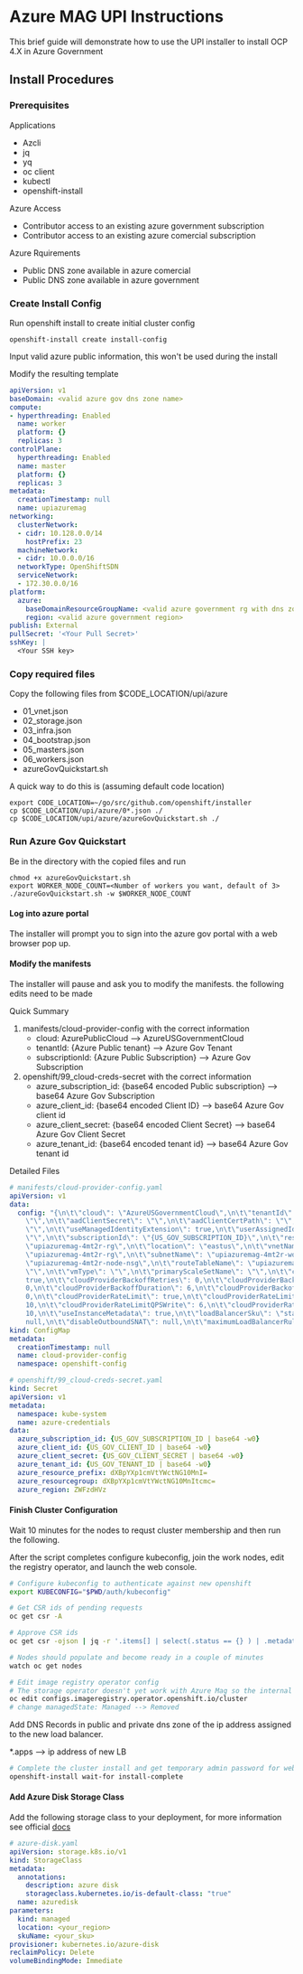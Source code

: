 # Azure MAG UPI Instructions

This brief guide will demonstrate how to use the UPI installer to install OCP 4.X in Azure Government

## Install Procedures

### Prerequisites

Applications
- Azcli
- jq
- yq
- oc client
- kubectl
- openshift-install

Azure Access
- Contributor access to an existing azure government subscription
- Contributor access to an existing azure comercial subscription

Azure Rquirements
- Public DNS zone available in azure comercial
- Public DNS zone available in azure government

### Create Install Config

Run openshift install to create initial cluster config
```shell
openshift-install create install-config
```
Input valid azure public information, this won't be used during the install

Modify the resulting template
```yaml
apiVersion: v1
baseDomain: <valid azure gov dns zone name>
compute:
- hyperthreading: Enabled
  name: worker
  platform: {}
  replicas: 3
controlPlane:
  hyperthreading: Enabled
  name: master
  platform: {}
  replicas: 3
metadata:
  creationTimestamp: null
  name: upiazuremag
networking:
  clusterNetwork:
  - cidr: 10.128.0.0/14
    hostPrefix: 23
  machineNetwork:
  - cidr: 10.0.0.0/16
  networkType: OpenShiftSDN
  serviceNetwork:
  - 172.30.0.0/16
platform:
  azure:
    baseDomainResourceGroupName: <valid azure government rg with dns zone>
    region: <valid azure government region>
publish: External
pullSecret: '<Your Pull Secret>'
sshKey: |
  <Your SSH key>
```

### Copy required files

Copy the following files from $CODE_LOCATION/upi/azure

- 01_vnet.json
- 02_storage.json
- 03_infra.json
- 04_bootstrap.json
- 05_masters.json
- 06_workers.json
- azureGovQuickstart.sh

A quick way to do this is (assuming default code location)
```shell
export CODE_LOCATION=~/go/src/github.com/openshift/installer
cp $CODE_LOCATION/upi/azure/0*.json ./
cp $CODE_LOCATION/upi/azure/azureGovQuickstart.sh ./
```

### Run Azure Gov Quickstart

Be in the directory with the copied files and run
```shell
chmod +x azureGovQuickstart.sh
export WORKER_NODE_COUNT=<Number of workers you want, default of 3>
./azureGovQuickstart.sh -w $WORKER_NODE_COUNT
```

#### Log into azure portal
The installer will prompt you to sign into the azure gov portal with a web browser pop up.

#### Modify the manifests
The installer will pause and ask you to modify the manifests. the following edits need to be made

Quick Summary

1. manifests/cloud-provider-config with the correct information
    - cloud: AzurePublicCloud --> AzureUSGovernmentCloud
    - tenantId: {Azure Public tenant} --> Azure Gov Tenant
    - subscriptionId: {Azure Public Subscription} --> Azure Gov Subscription
2. openshift/99_cloud-creds-secret with the correct information
    - azure_subscription_id: {base64 encoded Public subscription} --> base64 Azure Gov Subscription
    - azure_client_id: {base64 encoded Client ID} --> base64 Azure Gov client id
    - azure_client_secret: {base64 encoded Client Secret} --> base64 Azure Gov Client Secret
    - azure_tenant_id: {base64 encoded tenant id} --> base64 Azure Gov tenant id

Detailed Files

```yaml
# manifests/cloud-provider-config.yaml
apiVersion: v1
data:
  config: "{\n\t\"cloud\": \"AzureUSGovernmentCloud\",\n\t\"tenantId\": \"{US_GOV_TENANTID}\",\n\t\"aadClientId\":
    \"\",\n\t\"aadClientSecret\": \"\",\n\t\"aadClientCertPath\": \"\",\n\t\"aadClientCertPassword\":
    \"\",\n\t\"useManagedIdentityExtension\": true,\n\t\"userAssignedIdentityID\":
    \"\",\n\t\"subscriptionId\": \"{US_GOV_SUBSCRIPTION_ID}\",\n\t\"resourceGroup\":
    \"upiazuremag-4mt2r-rg\",\n\t\"location\": \"eastus\",\n\t\"vnetName\": \"upiazuremag-4mt2r-vnet\",\n\t\"vnetResourceGroup\":
    \"upiazuremag-4mt2r-rg\",\n\t\"subnetName\": \"upiazuremag-4mt2r-worker-subnet\",\n\t\"securityGroupName\":
    \"upiazuremag-4mt2r-node-nsg\",\n\t\"routeTableName\": \"upiazuremag-4mt2r-node-routetable\",\n\t\"primaryAvailabilitySetName\":
    \"\",\n\t\"vmType\": \"\",\n\t\"primaryScaleSetName\": \"\",\n\t\"cloudProviderBackoff\":
    true,\n\t\"cloudProviderBackoffRetries\": 0,\n\t\"cloudProviderBackoffExponent\":
    0,\n\t\"cloudProviderBackoffDuration\": 6,\n\t\"cloudProviderBackoffJitter\":
    0,\n\t\"cloudProviderRateLimit\": true,\n\t\"cloudProviderRateLimitQPS\": 6,\n\t\"cloudProviderRateLimitBucket\":
    10,\n\t\"cloudProviderRateLimitQPSWrite\": 6,\n\t\"cloudProviderRateLimitBucketWrite\":
    10,\n\t\"useInstanceMetadata\": true,\n\t\"loadBalancerSku\": \"standard\",\n\t\"excludeMasterFromStandardLB\":
    null,\n\t\"disableOutboundSNAT\": null,\n\t\"maximumLoadBalancerRuleCount\": 0\n}\n"
kind: ConfigMap
metadata:
  creationTimestamp: null
  name: cloud-provider-config
  namespace: openshift-config
```
```yaml
# openshift/99_cloud-creds-secret.yaml
kind: Secret
apiVersion: v1
metadata:
  namespace: kube-system
  name: azure-credentials
data:
  azure_subscription_id: {US_GOV_SUBSCRIPTION_ID | base64 -w0}
  azure_client_id: {US_GOV_CLIENT_ID | base64 -w0}
  azure_client_secret: {US_GOV_CLIENT_SECRET | base64 -w0}
  azure_tenant_id: {US_GOV_TENANT_ID | base64 -w0}
  azure_resource_prefix: dXBpYXp1cmVtYWctNG10MnI=
  azure_resourcegroup: dXBpYXp1cmVtYWctNG10MnItcmc=
  azure_region: ZWFzdHVz
```
#### Finish Cluster Configuration

Wait 10 minutes for the nodes to requst cluster membership and then run the following.

After the script completes configure kubeconfig, join the work nodes, edit the registry operator, and launch the web console.

```bash
# Configure kubeconfig to authenticate against new openshift
export KUBECONFIG="$PWD/auth/kubeconfig"

# Get CSR ids of pending requests
oc get csr -A

# Approve CSR ids
oc get csr -ojson | jq -r '.items[] | select(.status == {} ) | .metadata.name' | xargs oc adm certificate approve

# Nodes should populate and become ready in a couple of minutes
watch oc get nodes

# Edit image registry operator config
# The storage operator doesn't yet work with Azure Mag so the internal registry has to be disabled
oc edit configs.imageregistry.operator.openshift.io/cluster
# change managedState: Managed --> Removed
```

Add DNS Records in public and private dns zone of the ip address assigned to the new load balancer. 

*.apps --> ip address of new LB

```bash
# Complete the cluster install and get temporary admin password for web console
openshift-install wait-for install-complete
```

#### Add Azure Disk Storage Class 

Add the following storage class to your deployment, for more information see official [docs](https://kubernetes.io/docs/concepts/storage/storage-classes/#azure-disk-storage-class)

```yaml
# azure-disk.yaml
apiVersion: storage.k8s.io/v1
kind: StorageClass
metadata:
  annotations:
    description: azure disk
    storageclass.kubernetes.io/is-default-class: "true"
  name: azuredisk
parameters:
  kind: managed
  location: <your_region>
  skuName: <your_sku>
provisioner: kubernetes.io/azure-disk
reclaimPolicy: Delete
volumeBindingMode: Immediate
```
